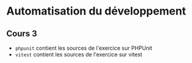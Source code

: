 # Automatisation du développement

## Cours 3

- `phpunit` contient les sources de l'exercice sur PHPUnit
- `vitest` contient les sources de l'exercice sur vitest
